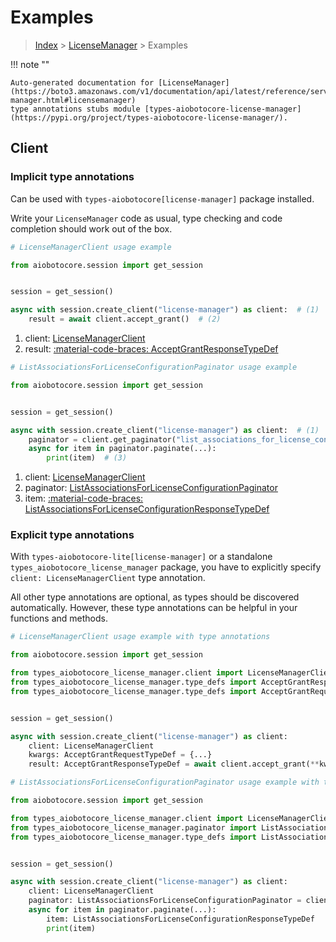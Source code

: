 # Examples

> [Index](../README.md) > [LicenseManager](./README.md) > Examples

!!! note ""

    Auto-generated documentation for [LicenseManager](https://boto3.amazonaws.com/v1/documentation/api/latest/reference/services/license-manager.html#licensemanager)
    type annotations stubs module [types-aiobotocore-license-manager](https://pypi.org/project/types-aiobotocore-license-manager/).

## Client

### Implicit type annotations

Can be used with `types-aiobotocore[license-manager]` package installed.

Write your `LicenseManager` code as usual,
type checking and code completion should work out of the box.



```python
# LicenseManagerClient usage example

from aiobotocore.session import get_session


session = get_session()

async with session.create_client("license-manager") as client:  # (1)
    result = await client.accept_grant()  # (2)
```

1. client: [LicenseManagerClient](./client.md)
2. result: [:material-code-braces: AcceptGrantResponseTypeDef](./type_defs.md#acceptgrantresponsetypedef) 



```python
# ListAssociationsForLicenseConfigurationPaginator usage example

from aiobotocore.session import get_session


session = get_session()

async with session.create_client("license-manager") as client:  # (1)
    paginator = client.get_paginator("list_associations_for_license_configuration")  # (2)
    async for item in paginator.paginate(...):
        print(item)  # (3)
```

1. client: [LicenseManagerClient](./client.md)
2. paginator: [ListAssociationsForLicenseConfigurationPaginator](./paginators.md#listassociationsforlicenseconfigurationpaginator)
3. item: [:material-code-braces: ListAssociationsForLicenseConfigurationResponseTypeDef](./type_defs.md#listassociationsforlicenseconfigurationresponsetypedef) 




### Explicit type annotations

With `types-aiobotocore-lite[license-manager]`
or a standalone `types_aiobotocore_license_manager` package, you have to explicitly specify
`client: LicenseManagerClient` type annotation.

All other type annotations are optional, as types should be discovered automatically.
However, these type annotations can be helpful in your functions and methods.


```python
# LicenseManagerClient usage example with type annotations

from aiobotocore.session import get_session

from types_aiobotocore_license_manager.client import LicenseManagerClient
from types_aiobotocore_license_manager.type_defs import AcceptGrantResponseTypeDef
from types_aiobotocore_license_manager.type_defs import AcceptGrantRequestTypeDef


session = get_session()

async with session.create_client("license-manager") as client:
    client: LicenseManagerClient
    kwargs: AcceptGrantRequestTypeDef = {...}
    result: AcceptGrantResponseTypeDef = await client.accept_grant(**kwargs)
```



```python
# ListAssociationsForLicenseConfigurationPaginator usage example with type annotations

from aiobotocore.session import get_session

from types_aiobotocore_license_manager.client import LicenseManagerClient
from types_aiobotocore_license_manager.paginator import ListAssociationsForLicenseConfigurationPaginator
from types_aiobotocore_license_manager.type_defs import ListAssociationsForLicenseConfigurationResponseTypeDef


session = get_session()

async with session.create_client("license-manager") as client:
    client: LicenseManagerClient
    paginator: ListAssociationsForLicenseConfigurationPaginator = client.get_paginator("list_associations_for_license_configuration")
    async for item in paginator.paginate(...):
        item: ListAssociationsForLicenseConfigurationResponseTypeDef
        print(item)
```


